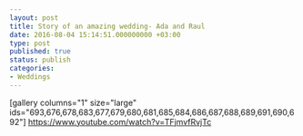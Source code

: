 ```yaml
---
layout: post
title: Story of an amazing wedding- Ada and Raul
date: 2016-08-04 15:14:51.000000000 +03:00
type: post
published: true
status: publish
categories:
- Weddings
---
```

[gallery columns="1" size="large" ids="693,676,678,683,677,679,680,681,685,684,686,687,688,689,691,690,692"]
https://www.youtube.com/watch?v=TFjmvfRvjTc
